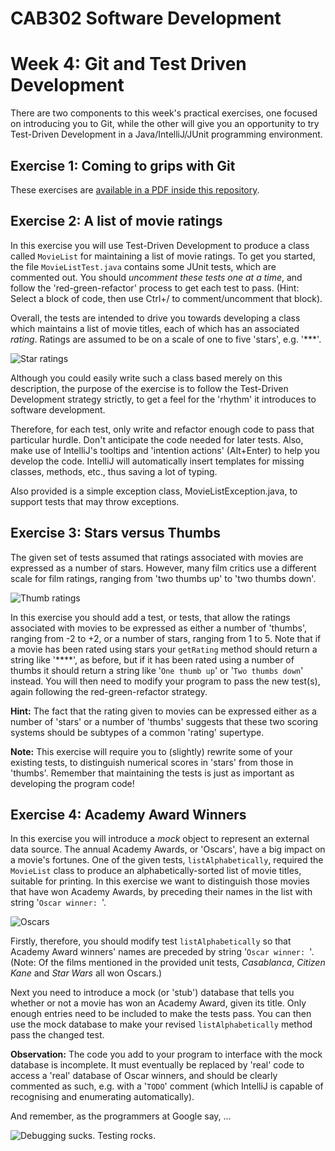 CAB302 Software Development
===========================

# Week 4: Git and Test Driven Development

There are two components to this week's practical exercises, one focused on introducing you to Git, while the other will give you an opportunity to try Test-Driven Development in a Java/IntelliJ/JUnit programming environment.

## Exercise 1: Coming to grips with Git

These exercises are [available in a PDF inside this repository](Week4-Git.pdf).

## Exercise 2: A list of movie ratings

In this exercise you will use Test-Driven Development to produce a class called `MovieList` for maintaining a list of
movie ratings. To get you started, the file `MovieListTest.java` contains some JUnit tests, which are commented out.
You should *uncomment these tests one at a time*, and follow the 'red-green-refactor' process to get each test to pass. (Hint: Select a block of code, then use Ctrl+/ to comment/uncomment that block).

Overall, the tests are intended to drive you towards developing a class which maintains a list of movie titles, each of
which has an associated *rating*. Ratings are assumed to be on a scale of one to five 'stars', e.g. '***'.

![](imgs/stars.png "Star ratings")

Although you could easily write such a class based merely on this description, the purpose of the exercise is to follow
the Test-Driven Development strategy strictly, to get a feel for the 'rhythm' it introduces to software development.

Therefore, for each test, only write and refactor enough code to pass that particular hurdle. Don't anticipate the code
needed for later tests. Also, make use of IntelliJ's tooltips and 'intention actions' (Alt+Enter) to help you develop the code. IntelliJ
will automatically insert templates for missing classes, methods, etc., thus saving a lot of typing.

Also provided is a simple exception class, MovieListException.java, to support
tests that may throw exceptions.

## Exercise 3: Stars versus Thumbs

The given set of tests assumed that ratings associated with movies are expressed as a number of stars. However, many
film critics use a different scale for film ratings, ranging from 'two thumbs up' to 'two thumbs down'.

![](imgs/thumbs.png "Thumb ratings")

In this exercise you should add a test, or tests, that allow the ratings associated with movies to be expressed as
either a number of 'thumbs', ranging from -2 to +2, or a number of stars, ranging from 1 to 5. Note that if a movie has
been rated using stars your `getRating` method should return a string like '****', as before, but if it has been rated
using a number of thumbs it should return a string like '`One thumb up`' or '`Two thumbs down`' instead. You will then
need to modify your program to pass the new test(s), again following the red-green-refactor strategy.

**Hint:** The fact that the rating given to movies can be expressed either as a number of 'stars' or a number of 'thumbs'
suggests that these two scoring systems should be subtypes of a common 'rating' supertype.

**Note:** This exercise will require you to (slightly) rewrite some of your existing tests, to distinguish numerical
scores in 'stars' from those in 'thumbs'. Remember that maintaining the tests is just as important as developing the
program code!

## Exercise 4: Academy Award Winners

In this exercise you will introduce a *mock* object to represent an external data source.
The annual Academy Awards, or 'Oscars', have a big impact on a movie's fortunes. One of the given tests,
`listAlphabetically`, required the `MovieList` class to produce an alphabetically-sorted list of movie titles,
suitable for printing. In this exercise we want to distinguish those movies that have won Academy Awards, by preceding
their names in the list with string '`Oscar winner: `'.

![](imgs/oscars.png "Oscars")

Firstly, therefore, you should modify test `listAlphabetically` so that Academy Award winners' names are preceded by
string '`Oscar winner: `'. (Note: Of the films mentioned in the provided unit tests, *Casablanca*, *Citizen Kane* and
*Star Wars* all won Oscars.)

Next you need to introduce a mock (or 'stub') database that tells you whether or not a movie has won an Academy Award,
given its title. Only enough entries need to be included to make the tests pass. You can then use the mock database to
make your revised `listAlphabetically` method pass the changed test.

**Observation:** The code you add to your program to interface with the mock database is incomplete. It must eventually
be replaced by 'real' code to access a 'real' database of Oscar winners, and should be clearly commented as such, e.g.
with a '`TODO`' comment (which IntelliJ is capable of recognising and enumerating automatically).

And remember, as the programmers at Google say, ...

![](imgs/bulbs.png "Debugging sucks. Testing rocks.")
